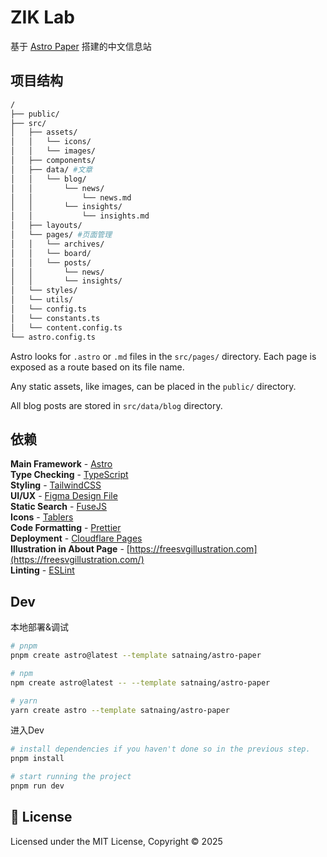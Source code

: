 # ZIK Lab 

基于 [ Astro Paper](https://github.com/satnaing/astro-paper) 搭建的中文信息站

## 项目结构

```bash
/
├── public/
├── src/
│   ├── assets/
│   │   └── icons/
│   │   └── images/
│   ├── components/
│   ├── data/ #文章
│   │   └── blog/
│   │       └── news/
│   │           └── news.md
│   │       └── insights/
│   │           └── insights.md
│   ├── layouts/
│   └── pages/ #页面管理
│   │   └── archives/
│   │   └── board/
│   │   └── posts/
│   │       └── news/
│   │       └── insights/
│   └── styles/
│   └── utils/
│   └── config.ts
│   └── constants.ts
│   └── content.config.ts
└── astro.config.ts
```

Astro looks for `.astro` or `.md` files in the `src/pages/` directory. Each page is exposed as a route based on its file name.

Any static assets, like images, can be placed in the `public/` directory.

All blog posts are stored in `src/data/blog` directory.

## 依赖

**Main Framework** - [Astro](https://astro.build/)  
**Type Checking** - [TypeScript](https://www.typescriptlang.org/)  
**Styling** - [TailwindCSS](https://tailwindcss.com/)  
**UI/UX** - [Figma Design File](https://www.figma.com/community/file/1356898632249991861)  
**Static Search** - [FuseJS](https://pagefind.app/)  
**Icons** - [Tablers](https://tabler-icons.io/)  
**Code Formatting** - [Prettier](https://prettier.io/)  
**Deployment** - [Cloudflare Pages](https://pages.cloudflare.com/)  
**Illustration in About Page** - [https://freesvgillustration.com](https://freesvgillustration.com/)  
**Linting** - [ESLint](https://eslint.org)

## Dev

本地部署&调试

```bash
# pnpm
pnpm create astro@latest --template satnaing/astro-paper

# npm
npm create astro@latest -- --template satnaing/astro-paper

# yarn
yarn create astro --template satnaing/astro-paper
```

进入Dev

```bash
# install dependencies if you haven't done so in the previous step.
pnpm install

# start running the project
pnpm run dev
```

## 📜 License

Licensed under the MIT License, Copyright © 2025
